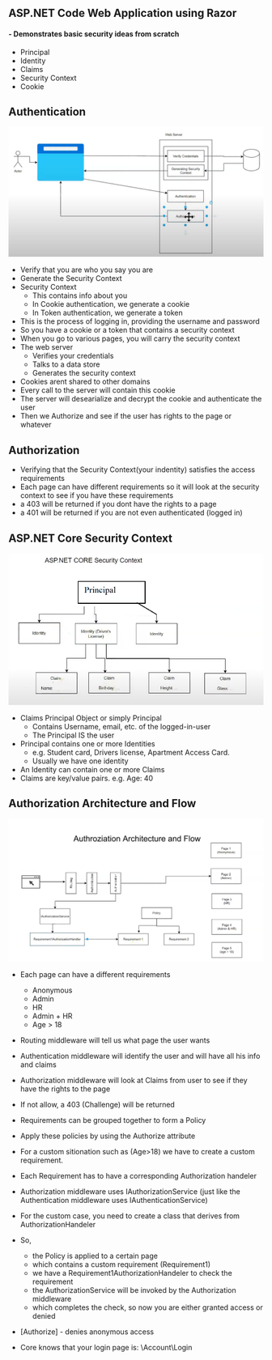 ## ASP.NET Code Web Application using Razor
#### - Demonstrates basic security ideas from scratch
- Principal
- Identity
- Claims
- Security Context
- Cookie


## Authentication

![](Authentication-and-Authorization.png)

- Verify that you are who you say you are
- Generate the Security Context
- Security Context
    - This contains info about you
    - In Cookie authentication, we generate a cookie
    - In Token authentication, we generate a token
- This is the process of logging in, providing the username and password
- So you have a cookie or a token that contains a security context
- When you go to various pages, you will carry the security context
- The web server
    - Verifies your credentials
    - Talks to a data store
    - Generates the security context
- Cookies arent shared to other domains
- Every call to the server will contain this cookie
- The server will desearialize and decrypt the cookie and authenticate the user
- Then we Authorize and see if the user has rights to the page or whatever

## Authorization

- Verifying that the Security Context(your indentity) satisfies the access requirements
- Each page can have different requirements so it will look at the security context to see if you have these requirements
- a 403 will be returned if you dont have the rights to a page
- a 401 will be returned if you are not even authenticated (logged in)

## ASP.NET Core Security Context
![](Principal-Identity-Claim.png)
- Claims Principal Object or simply Principal
    - Contains Username, email, etc. of the logged-in-user
    - The Principal IS the user
- Principal contains one or more Identities
    - e.g. Student card, Drivers license, Apartment Access Card.
    - Usually we have one identity
- An Identity can contain one or more Claims
- Claims are key/value pairs. e.g. Age: 40
 
## Authorization Architecture and Flow
![](Authorization-Architecture-and-Flow.png)
- Each page can have a different requirements
	- Anonymous
	- Admin
	- HR
	- Admin + HR
	- Age > 18
- Routing middleware will tell us what page the user wants
- Authentication middleware will identify the user and will have all his info and claims
- Authorization middleware will look at Claims from user to see if they have the rights to the page
- If not allow, a 403 (Challenge) will be returned

- Requirements can be grouped together to form a Policy
- Apply these policies by using the Authorize attribute

- For a custom sitionation such as (Age>18) we have to create a custom requirement.
- Each Requirement has to have a corresponding Authorization handeler
- Authorization middleware uses IAuthorizationService (just like the Authentication middleware uses IAuthenticationService)
- For the custom case, you need to create a class that derives from AuthorizationHandeler
- So, 
    - the Policy is applied to a certain page
    - which contains a custom requirement (Requirement1)
    - we have a Requirement1AuthorizationHandeler to check the requirement
    - the AuthorizationService will be invoked by the Authorization middleware
    - which completes the check, so now you are either granted access or denied

- [Authorize] - denies anonymous access
- Core knows that your login page is: \Account\Login




